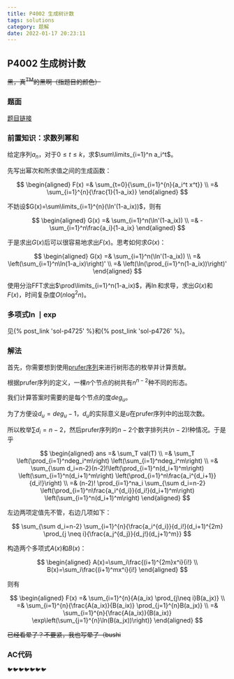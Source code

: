 ```yaml
---
title: P4002 生成树计数
tags: solutions
category: 题解
date: 2022-01-17 20:23:11
---
```


## P4002 生成树计数

~~黑，真$^{\text{TM}}$的黑啊（指题目的颜色）~~

<!-- more -->

### 题面

[题目链接](https://www.luogu.com.cn/problem/P4002)

### 前置知识：求数列幂和

给定序列${a_n}$，对于$0\le t \le k$，求$\sum\limits_{i=1}^n a_i^t$。

先写出幂次和所求值之间的生成函数：

$$
\begin{aligned}
F(x) =& \sum_{t=0}{\sum_{i=1}^{n}{a_i^t x^t}} \\
=& \sum_{i=1}^{n}{\frac{1}{1-a_ix}}
\end{aligned}
$$

不妨设$G(x)=\sum\limits_{i=1}^{n}(\ln'(1-a_ix))$，则有

$$
\begin{aligned}
G(x) =& \sum_{i=1}^n(\ln'(1-a_ix)) \\
=& -\sum_{i=1}^n\frac{a_i}{1-a_ix}
\end{aligned}
$$

于是求出$G(x)$后可以很容易地求出$F(x)$。思考如何求$G(x)$：

$$
\begin{aligned}
G(x) =& \sum_{i=1}^n(\ln'(1-a_ix)) \\
=& \left(\sum_{i=1}^n\ln(1-a_ix)\right)' \\
=& \left(\ln(\prod_{i=1}^n(1-a_ix))\right)'
\end{aligned}
$$

使用分治FFT求出$\prod\limits_{i=1}^n(1-a_ix)$，再$\ln$和求导，求出$G(x)$和$F(x)$，时间复杂度$O(n \log^2 n)$。

### 多项式$\ln \mid \exp$

见{% post_link 'sol-p4725' %}和{% post_link 'sol-p4726' %}。

### 解法

首先，你需要想到使用[prufer序列](https://oi-wiki.org/graph/prufer/)来进行树形态的枚举并计算贡献。

根据prufer序列的定义，一棵$n$个节点的树共有$n^{n-2}$种不同的形态。

我们计算答案时需要的是每个节点的度$deg_u$。

为了方便设$d_u=deg_u-1$，$d_u$的实际意义是$u$在prufer序列中的出现次数。

所以枚举$\sum d_i=n-2$，然后prufer序列的$n-2$个数字排列共$(n-2)!$种情况。于是乎

$$
\begin{aligned}
ans =& \sum_T val(T) \\
=& \sum_T \left(\prod_{i=1}^ndeg_i^m\right) \left(\sum_{i=1}^ndeg_i^m\right) \\
=& \sum_{\sum d_i=n-2}(n-2)!\left(\prod_{i=1}^n(d_i+1)^m\right) \left(\sum_{i=1}^n(d_i+1)^m\right) \left(\prod_{i=1}^n\frac{a_i^{d_i+1}}{d_i!}\right) \\
=& (n-2)! \prod_{i=1}^na_i \sum_{\sum d_i=n-2} \left(\prod_{i=1}^n\frac{a_i^{d_i}}{d_i!}(d_i+1)^m\right) \left(\sum_{i=1}^n(d_i+1)^m\right)
\end{aligned}
$$

左边两项定值先不管，右边几项如下：

$$
\sum_{\sum d_i=n-2} \sum_{i=1}^{n}{\frac{a_i^{d_i}}{d_i!}(d_i+1)^{2m} \prod_{j \neq i}{\frac{a_j^{d_j}}{d_j!}(d_j+1)^m}}
$$

构造两个多项式$A(x)$和$B(x)$：

$$
\begin{aligned}
A(x)=\sum_i\frac{(i+1)^{2m}x^i}{i!} \\
B(x)=\sum_i\frac{(i+1)^mx^i}{i!}
\end{aligned}
$$

则有

$$
\begin{aligned}
F(x) =& \sum_{i=1}^{n}{A(a_ix) \prod_{j\neq i}B(a_jx)} \\
=& \sum_{i=1}^{n}{\frac{A(a_ix)}{B(a_ix)} \prod_{j=1}^{n}B(a_jx)} \\
=& \sum_{i=1}^{n}{\frac{A(a_ix)}{B(a_ix)} \exp\left(\sum_{j=1}^{n}\ln(B(a_jx))\right)}
\end{aligned}
$$

~~已经看晕了？不要紧，我也写晕了（bushi~~

### AC代码

```cpp
🐦🐦🐦🐦🐦🐦🐦
```